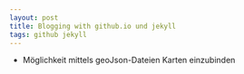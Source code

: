```yaml
---
layout: post
title: Blogging with github.io und jekyll
tags: github jekyll
---
```


<!--
????
Was willst eigentlich schreiben?
-->

- Möglichkeit mittels geoJson-Dateien Karten einzubinden

<script src="https://embed.github.com/view/geojson/mk-archaeo/mk-archaeo.github.io/assets/geoJsonFiles/example.geojson"></script>
